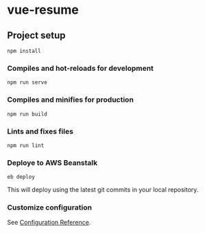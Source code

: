 # vue-resume

## Project setup
```
npm install
```

### Compiles and hot-reloads for development
```
npm run serve
```

### Compiles and minifies for production
```
npm run build
```

### Lints and fixes files
```
npm run lint
```
### Deploye to AWS Beanstalk
```
eb deploy 
```
This will deploy using the latest git commits in your local repository.
### Customize configuration
See [Configuration Reference](https://cli.vuejs.org/config/).
